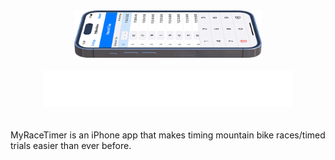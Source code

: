 <div align="center">
    <picture>
        <img alt="mockup" src="./READMEImages/MRTMockup.png" width="300">
    </picture>
    <br>
    <br>
    <picture>
        <source media="(prefers-color-scheme: dark)" srcset="./READMEImages/MRTLogoWhite.png">
        <source media="(prefers-color-scheme: light)" srcset="./READMEImages/MRTLogo.png">
        <img alt="Logo" src="./READMEImages/MRTLogoWhite.png" width="400">
    </picture>
</div>
<br>
<br>
MyRaceTimer is an iPhone app that makes timing mountain bike races/timed trials easier than ever before.
